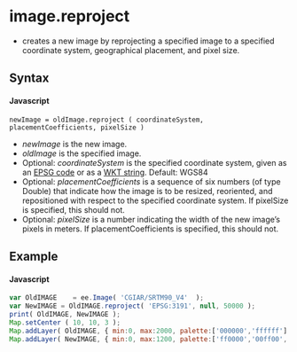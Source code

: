 # image.reproject
- creates a new image by reprojecting a specified image to a specified coordinate system, geographical placement, and pixel size.

## Syntax

#### Javascript
```
newImage = oldImage.reproject ( coordinateSystem, placementCoefficients, pixelSize )
```

- *newImage* is the new image.
- *oldImage* is the specified image.
- Optional: *coordinateSystem* is the specified coordinate system, given as an [EPSG code](http://spatialreference.org/) or as a [WKT string](http://en.wikibooks.org/wiki/Geospatial_Data_in_SQL_Server/WKT).  Default: WGS84 
- Optional: *placementCoefficients* is a sequence of six numbers (of type Double) that indicate how the image is to be resized, reoriented, and repositioned with respect to the specified coordinate system.  If pixelSize is specified, this should not.
- Optional: *pixelSize* is a number indicating the width of the new image’s pixels in meters.  If placementCoefficients is specified, this should not.

## Example

#### Javascript
```javascript
var OldIMAGE    = ee.Image( 'CGIAR/SRTM90_V4'  ); 
var NewIMAGE = OldIMAGE.reproject( 'EPSG:3191', null, 50000 );
print( OldIMAGE, NewIMAGE );
Map.setCenter ( 10, 10, 3 );
Map.addLayer( OldIMAGE, { min:0, max:2000, palette:['000000','ffffff']          }, 'Original'    );
Map.addLayer( NewIMAGE, { min:0, max:1200, palette:['ff0000','00ff00','0000ff'] }, 'Reprojected' );
```
